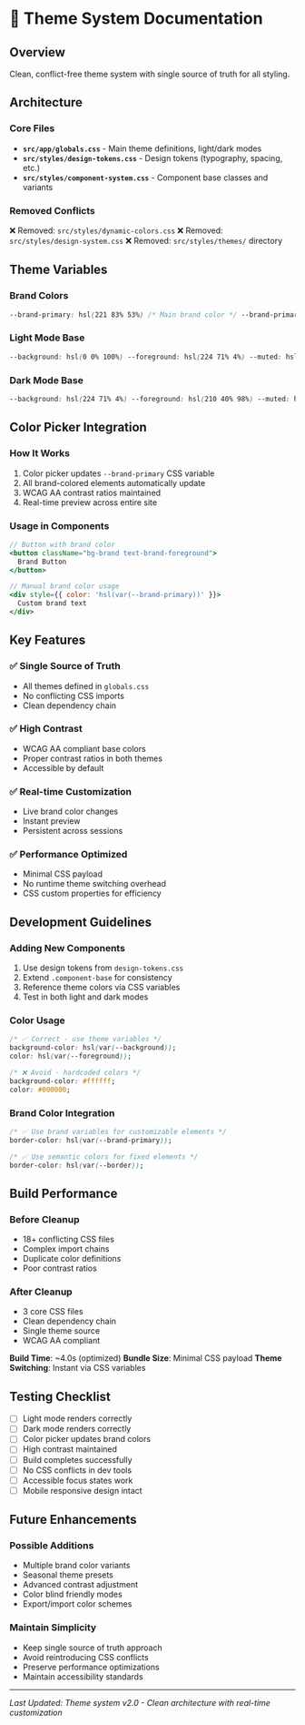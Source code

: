 # 🎨 Theme System Documentation

## Overview

Clean, conflict-free theme system with single source of truth for all styling.

## Architecture

### Core Files

- **`src/app/globals.css`** - Main theme definitions, light/dark modes
- **`src/styles/design-tokens.css`** - Design tokens (typography, spacing, etc.)
- **`src/styles/component-system.css`** - Component base classes and variants

### Removed Conflicts

❌ Removed: `src/styles/dynamic-colors.css`
❌ Removed: `src/styles/design-system.css`
❌ Removed: `src/styles/themes/` directory

## Theme Variables

### Brand Colors

```css
--brand-primary: hsl(221 83% 53%) /* Main brand color */ --brand-primary-foreground: hsl(210 40% 98%);
```

### Light Mode Base

```css
--background: hsl(0 0% 100%) --foreground: hsl(224 71% 4%) --muted: hsl(220 14% 96%) --border: hsl(220 13% 91%);
```

### Dark Mode Base

```css
--background: hsl(224 71% 4%) --foreground: hsl(210 40% 98%) --muted: hsl(215 28% 17%) --border: hsl(217 33% 17%);
```

## Color Picker Integration

### How It Works

1. Color picker updates `--brand-primary` CSS variable
2. All brand-colored elements automatically update
3. WCAG AA contrast ratios maintained
4. Real-time preview across entire site

### Usage in Components

```jsx
// Button with brand color
<button className="bg-brand text-brand-foreground">
  Brand Button
</button>

// Manual brand color usage
<div style={{ color: 'hsl(var(--brand-primary))' }}>
  Custom brand text
</div>
```

## Key Features

### ✅ Single Source of Truth

- All themes defined in `globals.css`
- No conflicting CSS imports
- Clean dependency chain

### ✅ High Contrast

- WCAG AA compliant base colors
- Proper contrast ratios in both themes
- Accessible by default

### ✅ Real-time Customization

- Live brand color changes
- Instant preview
- Persistent across sessions

### ✅ Performance Optimized

- Minimal CSS payload
- No runtime theme switching overhead
- CSS custom properties for efficiency

## Development Guidelines

### Adding New Components

1. Use design tokens from `design-tokens.css`
2. Extend `.component-base` for consistency
3. Reference theme colors via CSS variables
4. Test in both light and dark modes

### Color Usage

```css
/* ✅ Correct - use theme variables */
background-color: hsl(var(--background));
color: hsl(var(--foreground));

/* ❌ Avoid - hardcoded colors */
background-color: #ffffff;
color: #000000;
```

### Brand Color Integration

```css
/* ✅ Use brand variables for customizable elements */
border-color: hsl(var(--brand-primary));

/* ✅ Use semantic colors for fixed elements */
border-color: hsl(var(--border));
```

## Build Performance

### Before Cleanup

- 18+ conflicting CSS files
- Complex import chains
- Duplicate color definitions
- Poor contrast ratios

### After Cleanup

- 3 core CSS files
- Clean dependency chain
- Single theme source
- WCAG AA compliant

**Build Time**: ~4.0s (optimized)
**Bundle Size**: Minimal CSS payload
**Theme Switching**: Instant via CSS variables

## Testing Checklist

- [ ] Light mode renders correctly
- [ ] Dark mode renders correctly
- [ ] Color picker updates brand colors
- [ ] High contrast maintained
- [ ] Build completes successfully
- [ ] No CSS conflicts in dev tools
- [ ] Accessible focus states work
- [ ] Mobile responsive design intact

## Future Enhancements

### Possible Additions

- Multiple brand color variants
- Seasonal theme presets
- Advanced contrast adjustment
- Color blind friendly modes
- Export/import color schemes

### Maintain Simplicity

- Keep single source of truth approach
- Avoid reintroducing CSS conflicts
- Preserve performance optimizations
- Maintain accessibility standards

---

_Last Updated: Theme system v2.0 - Clean architecture with real-time customization_
